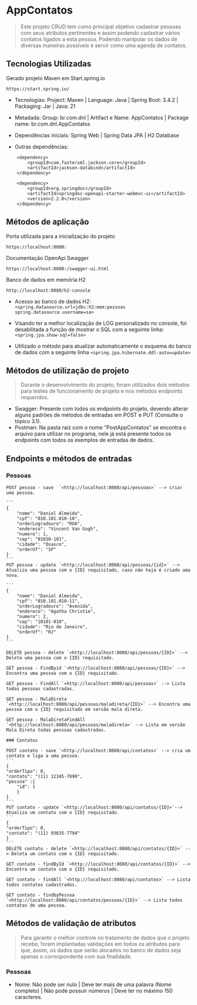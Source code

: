 # AppContatos

> Este projeto CRUD tem como principal objetivo cadastrar pessoas com seus atributos pertinentes e assim podendo cadastrar vários contatos ligados a esta pessoa. Podendo manipular os dados de diversas maneiras possíveis e servir como uma agenda de contatos.

## Tecnologias Utilizadas

Gerado projeto Maven em Start.spring.io

```
https://start.spring.io/
```

- Tecnologias:
Project: Maven | Language: Java | Spring Boot: 3.4.2 | Packaging: Jar | Java: 21

- Metadada:
Group: br.com.dnl | Artifact e Name: AppContatos | Package name: br.com.dnl.AppContatos

- Dependências iniciais:
Spring Web | Spring Data JPA | H2 Database 

- Outras dependências:
  
```
	<dependency>
		<groupId>com.fasterxml.jackson.core</groupId>
		<artifactId>jackson-databind</artifactId>
	</dependency>
		
	<dependency>
		<groupId>org.springdoc</groupId>
		<artifactId>springdoc-openapi-starter-webmvc-ui</artifactId>
		<version>2.2.0</version>
	</dependency>
```

##  Métodos de aplicação 

Porta utilizada para a inicialização do projeto
```
https://localhost:8080:
```
Documentação OpenApi Swagger
```
https://localhost:8080:/swagger-ui.html
```

Banco de dados em memória H2
```
http://localhost:8080/h2-console
```

- Acesso ao banco de dados H2: `<spring.datasource.url=jdbc:h2:mem:pessoas spring.datasource.username=sa>`
  
- Visando ter a melhor localização de LOG personalizado no console, foi desabilitada a função de mostrar o SQL com a seguinte linha: `<spring.jpa.show-sql=false>`
  
- Utilizado o método para atualizar automaticamente o esquema do banco de dados com a seguinte linha `<spring.jpa.hibernate.ddl-auto=update>`

## Métodos de utilização de projeto
  > Durante o desenvolvimento do projeto, foram utilizados dois métodos para testes de funcionamento de projeto e nos métodos endpoints requeridos.
  
- Swagger: Presente com todos os endpoints do projeto, devendo alterar alguns padrões de métodos de entradas em POST e PUT (Consulte o tópico 3.1).
- Postman: Na pasta raiz com o nome "PostAppContatos" se encontra o arquivo para utilizar no programa, nele já está presente todos os endpoints com todos os exemplos de entradas de dados.

## Endpoints e métodos de entradas

  ### Pessoas
 	POST pessoa - save  `<http://localhost:8080/api/pessoas>` --> criar uma pessoa.

	```
	{
  		"nome": "Daniel Almeida",
  		"cpf": "010.101.010-10",
  		"orderLogradouro": "RUA",
  		"endereco": "Vincent Van Gogh",
  		"numero": 1,
  		"cep": "01010-101",
  		"cidade": "Osasco",
  		"orderUf": "SP"
	}
	```
	PUT pessoa - update `<http://localhost:8080/api/pessoas/{id}>` --> Atualiza uma pessoa com o {ID} requisitado, caso não haja é criado uma nova.

	```
	{
    	"nome": "Daniel Almeida",
    	"cpf": "010.101.010-11",
    	"orderLogradouro": "Avenida",
    	"endereco": "Agatha Christie",
    	"numero": 2,
    	"cep": "10101-010",
    	"cidade": "Rio de Janeiro",
    	"orderUf": "RJ"
	}
	```
 
	DELETE pessoa - delete `<http://localhost:8080/api/pessoas/{ID}>` --> Deleta uma pessoa com o {ID} requisitado.
	
	GET pessoa - FindByid `<http://localhost:8080/api/pessoas/{ID}>` --> Encontra uma pessoa com o {ID} requisitado.
	
	GET pessoa - FindAll `<http://localhost:8080/api/pessoas>` --> Lista todas pessoas cadastradas.
	
	GET pessoa - MalaDireta `<http://localhost:8080/api/pessoas/maladireta/{ID}>` --> Encontra uma pessoa com o {ID} requisitado em versão mala direta.
	
	GET pessoa - MalaDiretaFindAll  `<http://localhost:8080/api/pessoas/maladireta>` --> Lista em versão Mala Direta todas pessoas cadastradas.
	
	### Contatos
	
	POST contato - save `<http://localhost:8080/api/contatos>` --> cria um contato e liga a uma pessoa.
	```
	{
 	"orderTipo": 0,
 	"contato": "(11) 12345-7890",
 	"pessoa" :{
 		"id": 1
    	}
	}
	```
	PUT contato - update `<http://localhost:8080/api/contatos/{ID}>`--> Atualiza um contato com o {ID} requisitado.
	```
	{
 	"orderTipo": 0,
 	"contato": "(11) 93635-7794"
	}
	```
	DELETE contato - delete `<http://localhost:8080/api/contatos/{ID}>` --> Deleta um contato com o {ID} requisitado.
	
	GET contato - findById `<http://localhost:8080/api/contatos/{ID}>` --> Encontra um contato com o {ID} requisitado.
	
	GET contato - findAll `<http://localhost:8080/api/contatos>` --> Lista todos contatos cadastrados.

	GET contato - findbyPessoa `<http://localhost:8080/api/contatos/pessoas/{ID}>` --> Lista todos contatos de uma pessoa.

## Métodos de validação de atributos

> Para garantir o melhor controle no tratamento de dados que o projeto recebe, foram implantadas validações em todos os atributos para que, assim, os dados que serão alocados no banco de dados seja apenas o correspondente com sua finalidade.

### Pessoas
- Nome: Não pode ser nulo | Deve ter mais de uma palavra (Nome completo) | Não pode possuir números | Deve ter no máximo 150 caracteres.
